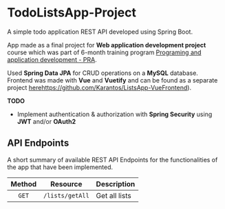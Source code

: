 # TodoListsApp-Project
A simple todo application REST API developed using Spring Boot. 

App made as a final project for **Web application development project** course which was part of 6-month training program [Programing and application development - PRA](https://www.fis.unm.si/studijski-programi/polletna-izobrazevanja/). 

Used **Spring Data JPA** for CRUD operations on a **MySQL** database. Frontend was made with **Vue** and **Vuetify** and can be found as a separate project [here](https://github.com/Karantos/ListsApp-VueFrontend)https://github.com/Karantos/ListsApp-VueFrontend). 

**TODO**
* Implement authentication & authorization with **Spring Security** using **JWT** and/or **OAuth2**

## API Endpoints
A short summary of available REST API Endpoints for the functionalities of the app that have been implemented.

| Method |   Resource      | Description   |
| :----: | :-----------:   | ------------- |
| `GET`  | `/lists/getAll` | Get all lists |

